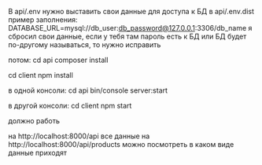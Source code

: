 В api/.env нужно выставить свои данные для доступа к БД
в api/.env.dist пример заполнения: DATABASE_URL=mysql://db_user:db_password@127.0.0.1:3306/db_name
я сбросил свои данные, если у тебя там пароль есть к БД или БД будет по-другому называться, то нужно исправить

потом:
cd api
composer install

cd client
npm install

в одной консоли:
cd api
bin/console server:start

в другой консоли:
cd client
npm start

должно работь

на http://localhost:8000/api все данные
на http://localhost:8000/api/products можно посмотреть в каком виде данные приходят
